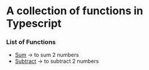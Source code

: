 # A collection of functions in Typescript

### List of Functions
- [Sum](https://github.com/maafaishal/simple-functions-typescript/blob/master/lib/sum.ts "Sum") -> to sum 2 numbers
- [Subtract](https://github.com/maafaishal/simple-functions-typescript/blob/master/lib/subtract.ts "Sum") -> to subtract 2 numbers